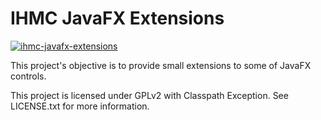 # IHMC JavaFX Extensions

[ ![ihmc-javafx-extensions](https://maven-badges.herokuapp.com/maven-central/us.ihmc/ihmc-javafx-extensions/badge.svg?style=plastic)](https://maven-badges.herokuapp.com/maven-central/us.ihmc/ihmc-javafx-extensions)

This project's objective is to provide small extensions to some of JavaFX controls.

This project is licensed under GPLv2 with Classpath Exception. See LICENSE.txt for more information.
